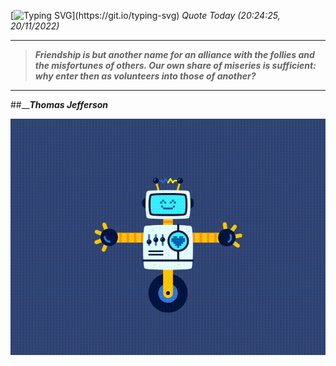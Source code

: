 [![Typing SVG](https://readme-typing-svg.herokuapp.com?font=Press+Start+2P&color=C2F784&size=35&width=900&height=100&lines=Hello+World%2C+I'm+Hung+!)](https://git.io/typing-svg) 
_Quote Today (20:24:25, 20/11/2022)_
___
>**_Friendship is but another name for an alliance with the follies and the misfortunes of others. Our own share of miseries is sufficient: why enter then as volunteers into those of another?_**
___

##__**_Thomas Jefferson_**

![RobotDance](src/assets/images/robot-dancing-dribble.gif?style=center)
